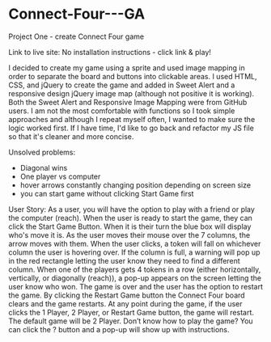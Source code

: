 # Connect-Four---GA
Project One - create Connect Four game

Link to live site:
No installation instructions - click link & play!

I decided to create my game using a sprite and used image mapping in order to separate the board and buttons into clickable areas. I used HTML, CSS, and jQuery to create the game and added in Sweet Alert and a responsive design jQuery image map (although not positive it is working). Both the Sweet Alert and Responsive Image Mapping were from GitHub users. I am not the most comfortable with functions so I took simple approaches and although I repeat myself often, I wanted to make sure the logic worked first. If I have time, I'd like to go back and refactor my JS file so that it's cleaner and more concise.

Unsolved problems:
- Diagonal wins
- One player vs computer
- hover arrows constantly changing position depending on screen size
- you can start game without clicking Start Game first

User Story:
As a user, you will have the option to play with a friend or play the computer (reach). When the user is ready to start the game, they can click the Start Game Button. When it is their turn the blue box will display who's move it is. As the user moves their mouse over the 7 columns, the arrow moves with them. When the user clicks, a token will fall on whichever column the user is hovering over. If the column is full, a warning will pop up in the red rectangle letting the user know they need to find a different column. When one of the players gets 4  tokens in a row (either
horizontally, vertically, or diagonally (reach)), a pop-up appears on the screen letting the user know who won. The game is over and the user has the option to restart the game. By clicking the Restart Game button the Connect Four board clears and the game restarts. At any point during the game,
if the user clicks the 1 Player, 2 Player, or Restart Game button, the game will restart. The default game will be 2 Player. Don’t know how to play the game? You can click the ? button and a pop-up will show up with instructions.
